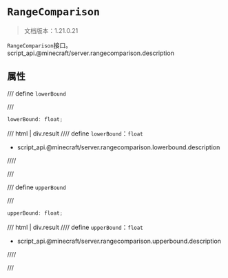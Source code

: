 # `RangeComparison`

> 文档版本：1.21.0.21

`RangeComparison`接口。script_api.@minecraft/server.rangecomparison.description

## 属性

/// define
`lowerBound`


///

```js
lowerBound: float;
```

/// html | div.result
//// define
`lowerBound`：`float`

- script_api.@minecraft/server.rangecomparison.lowerbound.description


////

///


/// define
`upperBound`


///

```js
upperBound: float;
```

/// html | div.result
//// define
`upperBound`：`float`

- script_api.@minecraft/server.rangecomparison.upperbound.description


////

///

